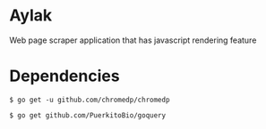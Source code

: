 # Aylak
Web page scraper application that has javascript rendering feature

# Dependencies
```
$ go get -u github.com/chromedp/chromedp

$ go get github.com/PuerkitoBio/goquery
```
